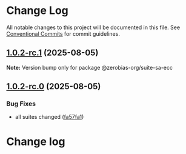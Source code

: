# Change Log

All notable changes to this project will be documented in this file.
See [Conventional Commits](https://conventionalcommits.org) for commit guidelines.

## [1.0.2-rc.1](https://github.com/zerobias-org/suite/compare/@zerobias-org/suite-sa-ecc@1.0.2-rc.0...@zerobias-org/suite-sa-ecc@1.0.2-rc.1) (2025-08-05)

**Note:** Version bump only for package @zerobias-org/suite-sa-ecc





## [1.0.2-rc.0](https://github.com/zerobias-org/suite/compare/@zerobias-org/suite-sa-ecc@1.0.1...@zerobias-org/suite-sa-ecc@1.0.2-rc.0) (2025-08-05)


### Bug Fixes

* all suites changed ([fa57fa1](https://github.com/zerobias-org/suite/commit/fa57fa1af7628003297df46b2d7740fe95bd2666))





# Change log
